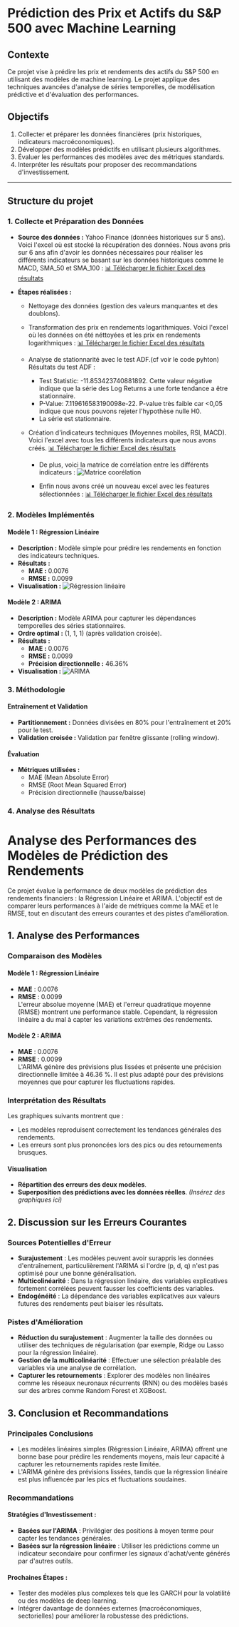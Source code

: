 # Prédiction des Prix et Actifs du S&P 500 avec Machine Learning

## Contexte
Ce projet vise à prédire les prix et rendements des actifs du S&P 500 en utilisant des modèles de machine learning. Le projet applique des techniques avancées d'analyse de séries temporelles, de modélisation prédictive et d'évaluation des performances. 

## Objectifs
1. Collecter et préparer les données financières (prix historiques, indicateurs macroéconomiques).
2. Développer des modèles prédictifs en utilisant plusieurs algorithmes.
3. Évaluer les performances des modèles avec des métriques standards.
4. Interpréter les résultats pour proposer des recommandations d'investissement.

---

## Structure du projet

### 1. Collecte et Préparation des Données
- **Source des données :** Yahoo Finance (données historiques sur 5 ans).
Voici l'excel où est stocké la récupération des données. Nous avons pris sur 6 ans afin d'avoir les données nécessaires pour réaliser les différents indicateurs se basant sur les données historiques comme le MACD, SMA_50 et SMA_100 :
[📊 Télécharger le fichier Excel des résultats](https://github.com/username/repo/raw/main/resultats.xlsx)
  
- **Étapes réalisées :**
  
  - Nettoyage des données (gestion des valeurs manquantes et des doublons).
  - Transformation des prix en rendements logarithmiques.
    Voici l'excel où les données on été néttoyées et les prix en rendements logarithmiques :
[📊 Télécharger le fichier Excel des résultats](https://view.officeapps.live.com/op/view.aspx?src=https%3A%2F%2Fraw.githubusercontent.com%2FManonlks5%2FPROJET_DDEFI_2025%2Frefs%2Fheads%2Fmain%2Fsp500_cleaned%2520(3).xlsx&wdOrigin=BROWSELINK)
  
  - Analyse de stationnarité avec le test ADF.(cf voir le code pyhton)
    Résultats du test ADF :
      - Test Statistic: -11.853423740881892. Cette valeur négative indique que la série des Log Returns a
  une forte tendance a être stationnaire. 
      - P-Value: 7.119616583190098e-22. P-value très faible car <0,05 indique que nous pouvons rejeter l'hypothèse nulle H0. 
      - La série est stationnaire.
  
  - Création d'indicateurs techniques (Moyennes mobiles, RSI, MACD).
    Voici l'excel avec tous les différents indicateurs que nous avons créés.
    [📊 Télécharger le fichier Excel des résultats](https://view.officeapps.live.com/op/view.aspx?src=https%3A%2F%2Fraw.githubusercontent.com%2FManonlks5%2FPROJET_DDEFI_2025%2Frefs%2Fheads%2Fmain%2Fs%2526p500_with_indicators_2019%2520(1).xlsx&wdOrigin=BROWSELINK)

    
     - De plus, voici la matrice de corrélation entre les différents indicateurs :
    ![Matrice coorélation](Matrice_corrélation.png)

    - Enfin nous avons créé un nouveau excel avec les features sélectionnées :
     [📊 Télécharger le fichier Excel des résultats](https://view.officeapps.live.com/op/view.aspx?src=https%3A%2F%2Fraw.githubusercontent.com%2FManonlks5%2FPROJET_DDEFI_2025%2Frefs%2Fheads%2Fmain%2Fs%2526p500_selected_features_2019%2520(1).xlsx&wdOrigin=BROWSELINK)
  
### 2. Modèles Implémentés
#### Modèle 1 : Régression Linéaire
- **Description :** Modèle simple pour prédire les rendements en fonction des indicateurs techniques.
- **Résultats :**
  - **MAE :** 0.0076
  - **RMSE :** 0.0099
- **Visualisation :**
  ![Régression linéaire](graphe_REGLINEAIRE.png)
 

#### Modèle 2 : ARIMA
- **Description :** Modèle ARIMA pour capturer les dépendances temporelles des séries stationnaires.
- **Ordre optimal :** (1, 1, 1) (après validation croisée).
- **Résultats :**
  - **MAE :** 0.0076
  - **RMSE :** 0.0099
  - **Précision directionnelle :** 46.36%
- **Visualisation :**
 ![ARIMA](graphe_ARIMA.png)

### 3. Méthodologie
#### Entraînement et Validation
- **Partitionnement :** Données divisées en 80% pour l'entraînement et 20% pour le test.
- **Validation croisée :** Validation par fenêtre glissante (rolling window).

#### Évaluation
- **Métriques utilisées :**
  - MAE (Mean Absolute Error)
  - RMSE (Root Mean Squared Error)
  - Précision directionnelle (hausse/baisse)

### 4. Analyse des Résultats
# Analyse des Performances des Modèles de Prédiction des Rendements

Ce projet évalue la performance de deux modèles de prédiction des rendements financiers : la Régression Linéaire et ARIMA. L'objectif est de comparer leurs performances à l'aide de métriques comme la MAE et le RMSE, tout en discutant des erreurs courantes et des pistes d'amélioration.

## 1. Analyse des Performances

### Comparaison des Modèles

#### Modèle 1 : Régression Linéaire
- **MAE** : 0.0076
- **RMSE** : 0.0099  
  L'erreur absolue moyenne (MAE) et l'erreur quadratique moyenne (RMSE) montrent une performance stable. Cependant, la régression linéaire a du mal à capter les variations extrêmes des rendements.

#### Modèle 2 : ARIMA
- **MAE** : 0.0076
- **RMSE** : 0.0099  
  L'ARIMA génère des prévisions plus lissées et présente une précision directionnelle limitée à 46.36 %. Il est plus adapté pour des prévisions moyennes que pour capturer les fluctuations rapides.

### Interprétation des Résultats

Les graphiques suivants montrent que :
- Les modèles reproduisent correctement les tendances générales des rendements.
- Les erreurs sont plus prononcées lors des pics ou des retournements brusques.

#### Visualisation
- **Répartition des erreurs des deux modèles**.
- **Superposition des prédictions avec les données réelles**. *(Insérez des graphiques ici)*

## 2. Discussion sur les Erreurs Courantes

### Sources Potentielles d'Erreur

- **Surajustement** : Les modèles peuvent avoir surappris les données d'entraînement, particulièrement l'ARIMA si l'ordre (p, d, q) n'est pas optimisé pour une bonne généralisation.
- **Multicolinéarité** : Dans la régression linéaire, des variables explicatives fortement corrélées peuvent fausser les coefficients des variables.
- **Endogénéité** : La dépendance des variables explicatives aux valeurs futures des rendements peut biaiser les résultats.

### Pistes d'Amélioration

- **Réduction du surajustement** : Augmenter la taille des données ou utiliser des techniques de régularisation (par exemple, Ridge ou Lasso pour la régression linéaire).
- **Gestion de la multicolinéarité** : Effectuer une sélection préalable des variables via une analyse de corrélation.
- **Capturer les retournements** : Explorer des modèles non linéaires comme les réseaux neuronaux récurrents (RNN) ou des modèles basés sur des arbres comme Random Forest et XGBoost.

## 3. Conclusion et Recommandations

### Principales Conclusions

- Les modèles linéaires simples (Régression Linéaire, ARIMA) offrent une bonne base pour prédire les rendements moyens, mais leur capacité à capturer les retournements rapides reste limitée.
- L'ARIMA génère des prévisions lissées, tandis que la régression linéaire est plus influencée par les pics et fluctuations soudaines.

### Recommandations

#### Stratégies d'Investissement :
- **Basées sur l'ARIMA** : Privilégier des positions à moyen terme pour capter les tendances générales.
- **Basées sur la régression linéaire** : Utiliser les prédictions comme un indicateur secondaire pour confirmer les signaux d'achat/vente générés par d'autres outils.

#### Prochaines Étapes :
- Tester des modèles plus complexes tels que les GARCH pour la volatilité ou des modèles de deep learning.
- Intégrer davantage de données externes (macroéconomiques, sectorielles) pour améliorer la robustesse des prédictions.



